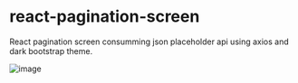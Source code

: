 # react-pagination-screen
React pagination screen consumming json placeholder api using axios and dark bootstrap theme.

![image](https://user-images.githubusercontent.com/30128774/209416649-a9536ad4-5e6d-427b-91c2-50b53a0c493e.png)
 


